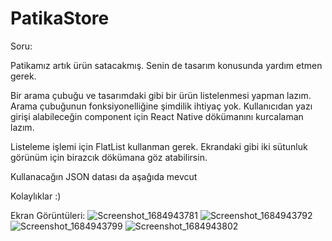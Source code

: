 # PatikaStore

Soru:

Patikamız artık ürün satacakmış. Senin de tasarım konusunda yardım etmen gerek.

Bir arama çubuğu ve tasarımdaki gibi bir ürün listelenmesi yapman lazım. Arama çubuğunun fonksiyonelliğine şimdilik ihtiyaç yok. Kullanıcıdan yazı girişi alabileceğin component için React Native dökümanını kurcalaman lazım.

Listeleme işlemi için FlatList kullanman gerek. Ekrandaki gibi iki sütunluk görünüm için birazcık dökümana göz atabilirsin.

Kullanacağın JSON datası da aşağıda mevcut

Kolaylıklar :)

Ekran Görüntüleri:
![Screenshot_1684943781](https://github.com/yusufcandmrz/PatikaStore/assets/93606208/fb4fc4e6-b4a4-410a-b348-d1ac90049ae2)
![Screenshot_1684943792](https://github.com/yusufcandmrz/PatikaStore/assets/93606208/93b79d1d-e4c1-4e16-a309-f22e485b34da)
![Screenshot_1684943799](https://github.com/yusufcandmrz/PatikaStore/assets/93606208/a5b867fe-6fc8-4b4f-991a-63b040143e68)
![Screenshot_1684943802](https://github.com/yusufcandmrz/PatikaStore/assets/93606208/a27baeef-4247-460e-b65f-8eda3dec03b5)
